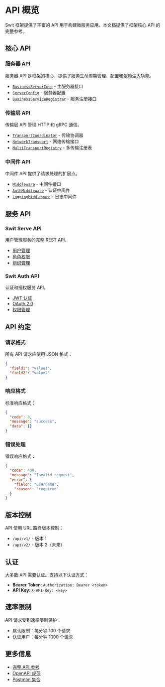 # API 概览

Swit 框架提供了丰富的 API 用于构建微服务应用。本文档提供了框架核心 API 的完整参考。

## 核心 API

### 服务器 API

服务器 API 是框架的核心，提供了服务生命周期管理、配置和依赖注入功能。

- [`BusinessServerCore`](/zh/api/server#businessservercore) - 主服务器接口
- [`ServerConfig`](/zh/api/server#serverconfig) - 服务器配置
- [`BusinessServiceRegistrar`](/zh/api/server#businessserviceregistrar) - 服务注册接口

### 传输层 API

传输层 API 管理 HTTP 和 gRPC 通信。

- [`TransportCoordinator`](/zh/api/transport#transportcoordinator) - 传输协调器
- [`NetworkTransport`](/zh/api/transport#networktransport) - 网络传输接口
- [`MultiTransportRegistry`](/zh/api/transport#multitransportregistry) - 多传输注册表

### 中间件 API

中间件 API 提供了请求处理的扩展点。

- [`Middleware`](/zh/api/middleware#middleware) - 中间件接口
- [`AuthMiddleware`](/zh/api/middleware#authmiddleware) - 认证中间件
- [`LoggingMiddleware`](/zh/api/middleware#loggingmiddleware) - 日志中间件

## 服务 API

### Swit Serve API

用户管理服务的完整 REST API。

- [用户管理](/zh/api/swit-serve#users)
- [角色权限](/zh/api/swit-serve#roles)
- [组织管理](/zh/api/swit-serve#organizations)

### Swit Auth API

认证和授权服务 API。

- [JWT 认证](/zh/api/swit-auth#jwt)
- [OAuth 2.0](/zh/api/swit-auth#oauth)
- [权限管理](/zh/api/swit-auth#permissions)

## API 约定

### 请求格式

所有 API 请求应使用 JSON 格式：

```json
{
  "field1": "value1",
  "field2": "value2"
}
```

### 响应格式

标准响应格式：

```json
{
  "code": 0,
  "message": "success",
  "data": {}
}
```

### 错误处理

错误响应格式：

```json
{
  "code": 400,
  "message": "Invalid request",
  "error": {
    "field": "username",
    "reason": "required"
  }
}
```

## 版本控制

API 使用 URL 路径版本控制：

- `/api/v1/` - 版本 1
- `/api/v2/` - 版本 2（未来）

## 认证

大多数 API 需要认证。支持以下认证方式：

- **Bearer Token**: `Authorization: Bearer <token>`
- **API Key**: `X-API-Key: <key>`

## 速率限制

API 请求受到速率限制保护：

- 默认限制：每分钟 100 个请求
- 认证用户：每分钟 1000 个请求

## 更多信息

- [完整 API 参考](/zh/api/server)
- [OpenAPI 规范](https://github.com/innovationmech/swit/blob/main/api/openapi.yaml)
- [Postman 集合](https://github.com/innovationmech/swit/blob/main/api/postman.json)